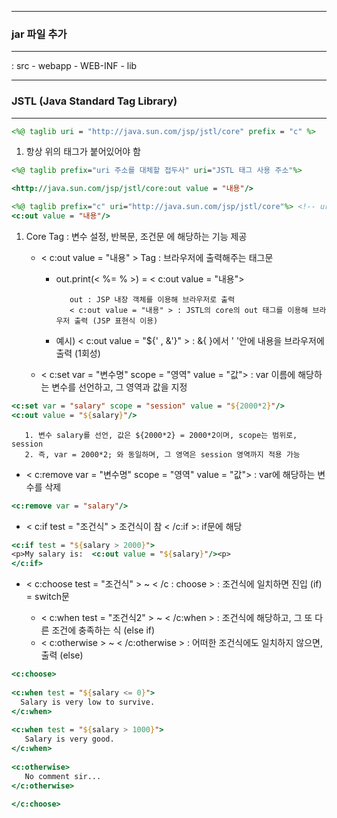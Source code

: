 -----
### jar 파일 추가
-----
: src - webapp - WEB-INF - lib

-----
### JSTL (Java Standard Tag Library)
-----
```jsp
<%@ taglib uri = "http://java.sun.com/jsp/jstl/core" prefix = "c" %>
```
1. 항상 위의 태그가 붙어있어야 함

```jsp
<%@ taglib prefix="uri 주소를 대체할 접두사" uri="JSTL 태그 사용 주소"%>

<http://java.sun.com/jsp/jstl/core:out value = "내용"/>
```
```jsp
<%@ taglib prefix="c" uri="http://java.sun.com/jsp/jstl/core"%> <!-- uri 주소를 c로 대체 -->
<c:out value = "내용"/>
```

1. Core Tag : 변수 설정, 반복문, 조건문 에 해당하는 기능 제공
   + < c:out value = "내용" > Tag : 브라우저에 출력해주는 태그문
      - out.print(< %= % >) = < c:out value = "내용">

               out : JSP 내장 객체를 이용해 브라우저로 출력
               < c:out value = "내용" > : JSTL의 core의 out 태그를 이용해 브라우저 출력 (JSP 표현식 이용)
      - 예시) < c:out value = "${'<tag> , &'}" > : &{ }에서 ' '안에 내용을 브라우저에 출력 (1회성)

   + < c:set var = "변수명" scope = "영역" value = "값"> : var 이름에 해당하는 변수를 선언하고, 그 영역과 값을 지정
```jsp
<c:set var = "salary" scope = "session" value = "${2000*2}"/>
<c:out value = "${salary}"/>
```

       1. 변수 salary를 선언, 값은 ${2000*2} = 2000*2이며, scope는 범위로, session
       2. 즉, var = 2000*2; 와 동일하며, 그 영역은 session 영역까지 적용 가능

       
   + < c:remove var = "변수명" scope = "영역" value = "값"> : var에 해당하는 변수를 삭제
```jsp
<c:remove var = "salary"/>
```
   + < c:if test = "조건식" > 조건식이 참 < /c:if >: if문에 해당
```jsp
<c:if test = "${salary > 2000}">
<p>My salary is:  <c:out value = "${salary}"/><p>
</c:if>
```

  + < c:choose test = "조건식" > ~ < /c : choose > : 조건식에 일치하면 진입 (if) = switch문
 
      - < c:when test = "조건식2" > ~ < /c:when > : 조건식에 해당하고, 그 또 다른 조건에 충족하는 식 (else if)
      - < c:otherwise > ~ < /c:otherwise > : 어떠한 조건식에도 일치하지 않으면, 출력 (else)
  ```jsp
<c:choose>
         
  <c:when test = "${salary <= 0}">
    Salary is very low to survive.
  </c:when>
         
  <c:when test = "${salary > 1000}">
     Salary is very good.
  </c:when>
         
  <c:otherwise>
     No comment sir...
  </c:otherwise>

</c:choose>
```

